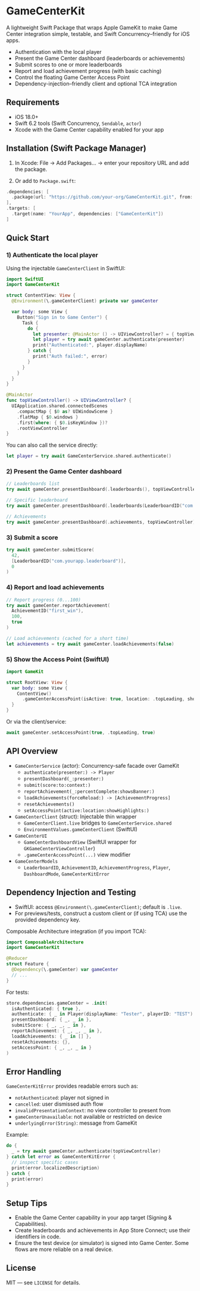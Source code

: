 # GameCenterKit

A lightweight Swift Package that wraps Apple GameKit to make Game Center integration simple, testable, and Swift Concurrency–friendly for iOS apps.

- Authentication with the local player
- Present the Game Center dashboard (leaderboards or achievements)
- Submit scores to one or more leaderboards
- Report and load achievement progress (with basic caching)
- Control the floating Game Center Access Point
- Dependency-injection–friendly client and optional TCA integration

## Requirements

- iOS 18.0+
- Swift 6.2 tools (Swift Concurrency, `Sendable`, `actor`)
- Xcode with the Game Center capability enabled for your app

## Installation (Swift Package Manager)

1) In Xcode: File → Add Packages… → enter your repository URL and add the package.

2) Or add to `Package.swift`:

```swift
.dependencies: [
  .package(url: "https://github.com/your-org/GameCenterKit.git", from: "0.1.0")
],
.targets: [
  .target(name: "YourApp", dependencies: ["GameCenterKit"])
]
```

## Quick Start

### 1) Authenticate the local player

Using the injectable `GameCenterClient` in SwiftUI:

```swift
import SwiftUI
import GameCenterKit

struct ContentView: View {
  @Environment(\.gameCenterClient) private var gameCenter

  var body: some View {
    Button("Sign in to Game Center") {
      Task {
        do {
          let presenter: @MainActor () -> UIViewController? = { topViewController() }
          let player = try await gameCenter.authenticate(presenter)
          print("Authenticated:", player.displayName)
        } catch {
          print("Auth failed:", error)
        }
      }
    }
  }
}

@MainActor
func topViewController() -> UIViewController? {
  UIApplication.shared.connectedScenes
    .compactMap { $0 as? UIWindowScene }
    .flatMap { $0.windows }
    .first(where: { $0.isKeyWindow })?
    .rootViewController
}
```

You can also call the service directly:

```swift
let player = try await GameCenterService.shared.authenticate()
```

### 2) Present the Game Center dashboard

```swift
// Leaderboards list
try await gameCenter.presentDashboard(.leaderboards(), topViewController)

// Specific leaderboard
try await gameCenter.presentDashboard(.leaderboards(LeaderboardID("com.yourapp.leaderboard")), topViewController)

// Achievements
try await gameCenter.presentDashboard(.achievements, topViewController)
```

### 3) Submit a score

```swift
try await gameCenter.submitScore(
  42,
  [LeaderboardID("com.yourapp.leaderboard")],
  0
)
```

### 4) Report and load achievements

```swift
// Report progress (0...100)
try await gameCenter.reportAchievement(
  AchievementID("first_win"),
  100,
  true
)

// Load achievements (cached for a short time)
let achievements = try await gameCenter.loadAchievements(false)
```

### 5) Show the Access Point (SwiftUI)

```swift
import GameKit

struct RootView: View {
  var body: some View {
    ContentView()
      .gameCenterAccessPoint(isActive: true, location: .topLeading, showsHighlights: true)
  }
}
```

Or via the client/service:

```swift
await gameCenter.setAccessPoint(true, .topLeading, true)
```

## API Overview

- `GameCenterService` (actor): Concurrency-safe facade over GameKit
  - `authenticate(presenter:) -> Player`
  - `presentDashboard(_:presenter:)`
  - `submit(score:to:context:)`
  - `reportAchievement(_:percentComplete:showsBanner:)`
  - `loadAchievements(forceReload:) -> [AchievementProgress]`
  - `resetAchievements()`
  - `setAccessPoint(active:location:showHighlights:)`
- `GameCenterClient` (struct): Injectable thin wrapper
  - `GameCenterClient.live` bridges to `GameCenterService.shared`
  - `EnvironmentValues.gameCenterClient` (SwiftUI)
- `GameCenterUI`
  - `GameCenterDashboardView` (SwiftUI wrapper for `GKGameCenterViewController`)
  - `.gameCenterAccessPoint(...)` view modifier
- `GameCenterModels`
  - `LeaderboardID`, `AchievementID`, `AchievementProgress`, `Player`, `DashboardMode`, `GameCenterKitError`

## Dependency Injection and Testing

- SwiftUI: access `@Environment(\.gameCenterClient)`; default is `.live`.
- For previews/tests, construct a custom client or (if using TCA) use the provided dependency key.

Composable Architecture integration (if you import TCA):

```swift
import ComposableArchitecture
import GameCenterKit

@Reducer
struct Feature {
  @Dependency(\.gameCenter) var gameCenter
  // ...
}
```

For tests:

```swift
store.dependencies.gameCenter = .init(
  isAuthenticated: { true },
  authenticate: { _ in Player(displayName: "Tester", playerID: "TEST") },
  presentDashboard: { _, _ in },
  submitScore: { _, _, _ in },
  reportAchievement: { _, _, _ in },
  loadAchievements: { _ in [] },
  resetAchievements: {},
  setAccessPoint: { _, _, _ in }
)
```

## Error Handling

`GameCenterKitError` provides readable errors such as:

- `notAuthenticated`: player not signed in
- `cancelled`: user dismissed auth flow
- `invalidPresentationContext`: no view controller to present from
- `gameCenterUnavailable`: not available or restricted on device
- `underlyingError(String)`: message from GameKit

Example:

```swift
do {
  _ = try await gameCenter.authenticate(topViewController)
} catch let error as GameCenterKitError {
  // inspect specific cases
  print(error.localizedDescription)
} catch {
  print(error)
}
```

## Setup Tips

- Enable the Game Center capability in your app target (Signing & Capabilities).
- Create leaderboards and achievements in App Store Connect; use their identifiers in code.
- Ensure the test device (or simulator) is signed into Game Center. Some flows are more reliable on a real device.

## License

MIT — see `LICENSE` for details.

